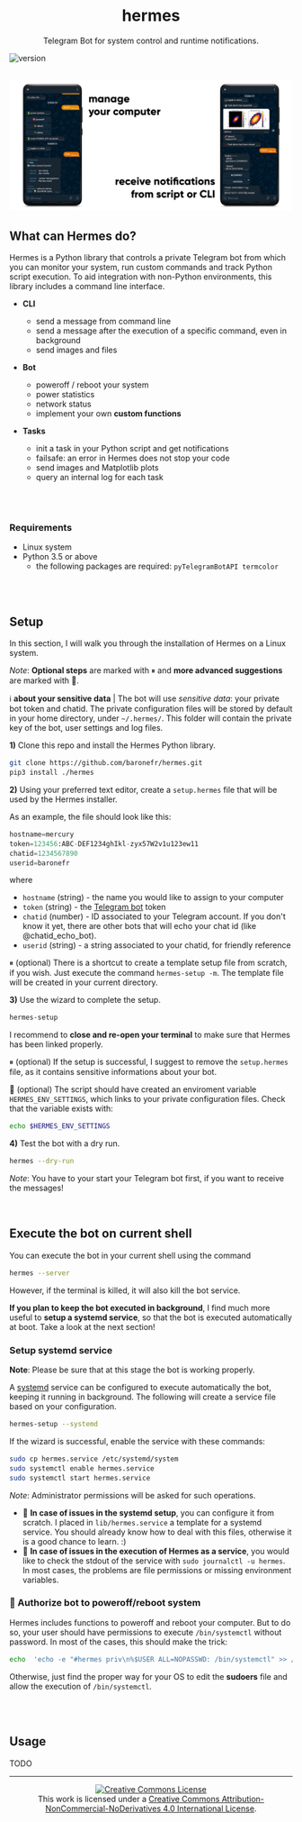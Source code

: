 <h1 align="center">hermes</h1>
<p align="center">Telegram Bot for system control and runtime notifications.</p>

![version](https://img.shields.io/badge/version-v%202.0-blue)


<br>

<div align="center">
    <img src="img/cover.png">
</div>

## What can Hermes do?

Hermes is a Python library that controls a private Telegram bot from which you can monitor your system, run custom commands and track Python script execution. To aid integration with non-Python environments, this library includes a command line interface.

* **CLI**
    - send a message from command line
    - send a message after the execution of a specific command, even in background
    - send images and files

* **Bot**
    - poweroff / reboot your system
    - power statistics
    - network status
    - implement your own **custom functions**

* **Tasks**
    - init a task in your Python script and get notifications
    - failsafe: an error in Hermes does not stop your code
    - send images and Matplotlib plots
    - query an internal log for each task

<br><br>

### Requirements

* Linux system
* Python 3.5 or above
    - the following packages are required: `pyTelegramBotAPI termcolor`


<br><br>

## Setup

In this section, I will walk you through the installation of Hermes on a Linux system.

*Note*: **Optional steps** are marked with ⏸ and **more advanced suggestions** are marked with 🔆.

ℹ️ **about your sensitive data** | The bot will use *sensitive data*: your private bot token and chatid. The private configuration files will be stored by default in your home directory, under `~/.hermes/`. This folder will contain the private key of the bot, user settings and log files.



**1)** Clone this repo and install the Hermes Python library.
```bash
git clone https://github.com/baronefr/hermes.git
pip3 install ./hermes
```



**2)** Using your preferred text editor, create a `setup.hermes` file that will be used by the Hermes installer. 

As an example, the file should look like this:
```python
hostname=mercury
token=123456:ABC-DEF1234ghIkl-zyx57W2v1u123ew11
chatid=1234567890
userid=baronefr
```
where
* `hostname` (string) - the name you would like to assign to your computer
* `token` (string) - the [Telegram bot](https://core.telegram.org/bots/api#authorizing-your-bot) token
* `chatid` (number) - ID associated to your Telegram account. If you don't know it yet, there are other bots that will echo your chat id (like @chatid\_echo\_bot).
* `userid` (string) - a string associated to your chatid, for friendly reference

⏸ (optional) There is a shortcut to create a template setup file from scratch, if you wish. Just execute the command `hermes-setup -m`. The template file will be created in your current directory.



**3)** Use the wizard to complete the setup.
```bash
hermes-setup
```

I recommend to **close and re-open your terminal** to make sure that Hermes has been linked properly.

⏸ (optional) If the setup is successful, I suggest to remove the `setup.hermes` file, as it contains sensitive informations about your bot.

🔆 (optional) The script should have created an enviroment variable `HERMES_ENV_SETTINGS`, which links to your private configuration files. Check that the variable exists with:
```bash
echo $HERMES_ENV_SETTINGS
```



**4)** Test the bot with a dry run.
```bash
hermes --dry-run
```

*Note*: You have to your start your Telegram bot first, if you want to receive the messages!


<br>


## Execute the bot on current shell

You can execute the bot in your current shell using the command
```bash
hermes --server
```
However, if the terminal is killed, it will also kill the bot service. 

**If you plan to keep the bot executed in background**, I find much more useful to **setup a systemd service**, so that the bot is executed automatically at boot. Take a look at the next section!



### Setup systemd service

**Note**: Please be sure that at this stage the bot is working properly.

A [systemd](https://wiki.archlinux.org/title/systemd) service can be configured to execute automatically the bot, keeping it running in background. The following will create a service file based on your configuration.
```bash
hermes-setup --systemd
```

If the wizard is successful, enable the service with these commands:
```bash
sudo cp hermes.service /etc/systemd/system
sudo systemctl enable hermes.service
sudo systemctl start hermes.service
```
*Note*: Administrator permissions will be asked for such operations.

- 🔆 **In case of issues in the systemd setup**, you can configure it from scratch. I placed in `lib/hermes.service` a template for a systemd service. You should already know how to deal with this files, otherwise it is a good chance to learn. :)
- 🔆 **In case of issues in the execution of Hermes as a service**, you would like to check the stdout of the service with `sudo journalctl -u hermes`. In most cases, the problems are file permissions or missing environment variables.


### 🔆 Authorize bot to poweroff/reboot system

Hermes includes functions to poweroff and reboot your computer. But to do so, your user should have permissions to execute `/bin/systemctl` without password. In most of the cases, this should make the trick:
```bash
echo  'echo -e "#hermes priv\n%$USER ALL=NOPASSWD: /bin/systemctl" >> /etc/sudoers' | sudo -s
```

Otherwise, just find the proper way for your OS to edit the **sudoers** file and allow the execution of `/bin/systemctl`.


<br><br>

## Usage

TODO


---
<p align="center">
<a rel="license" href="http://creativecommons.org/licenses/by-nc-nd/4.0/"><img alt="Creative Commons License" style="border-width:0" src="https://i.creativecommons.org/l/by-nc-nd/4.0/88x31.png" /></a><br />This work is licensed under a <a rel="license" href="http://creativecommons.org/licenses/by-nc-nd/4.0/">Creative Commons Attribution-NonCommercial-NoDerivatives 4.0 International License</a>.
</p>
